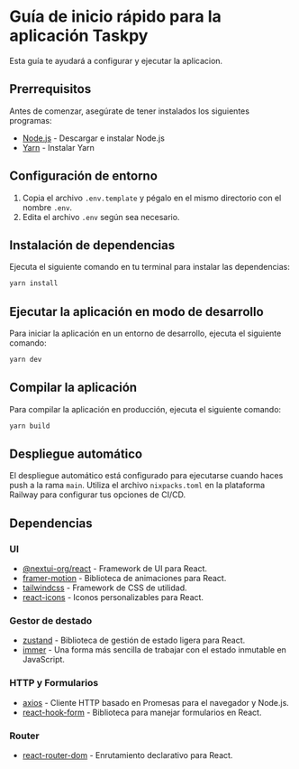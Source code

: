 # Guía de inicio rápido para la aplicación Taskpy

Esta guía te ayudará a configurar y ejecutar la aplicacion.

## Prerrequisitos

Antes de comenzar, asegúrate de tener instalados los siguientes programas:

- [Node.js](https://nodejs.org/) - Descargar e instalar Node.js
- [Yarn](https://yarnpkg.com/) - Instalar Yarn

## Configuración de entorno

1. Copia el archivo `.env.template` y pégalo en el mismo directorio con el nombre `.env`.
2. Edita el archivo `.env` según sea necesario.

## Instalación de dependencias

Ejecuta el siguiente comando en tu terminal para instalar las dependencias:

```bash
yarn install
```

## Ejecutar la aplicación en modo de desarrollo

Para iniciar la aplicación en un entorno de desarrollo, ejecuta el siguiente comando:

```bash
yarn dev
```

## Compilar la aplicación

Para compilar la aplicación en producción, ejecuta el siguiente comando:

```bash
yarn build
```

## Despliegue automático

El despliegue automático está configurado para ejecutarse cuando haces push a la rama `main`. Utiliza el archivo `nixpacks.toml` en la plataforma Railway para configurar tus opciones de CI/CD.


## Dependencias

### UI
- [@nextui-org/react](https://nextui.org/docs) - Framework de UI para React.
- [framer-motion](https://www.framer.com/motion/) - Biblioteca de animaciones para React.
- [tailwindcss](https://tailwindcss.com/) - Framework de CSS de utilidad.
- [react-icons](https://react-icons.github.io/react-icons/) - Iconos personalizables para React.

### Gestor de destado
- [zustand](https://zustand.surge.sh/) - Biblioteca de gestión de estado ligera para React.
- [immer](https://immerjs.github.io/immer/) - Una forma más sencilla de trabajar con el estado inmutable en JavaScript.

### HTTP y Formularios
- [axios](https://axios-http.com/docs/intro) - Cliente HTTP basado en Promesas para el navegador y Node.js.
- [react-hook-form](https://react-hook-form.com/get-started) - Biblioteca para manejar formularios en React.

### Router
- [react-router-dom](https://reactrouter.com/web/guides/quick-start) - Enrutamiento declarativo para React.